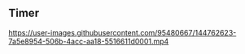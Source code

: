 ## Timer
https://user-images.githubusercontent.com/95480667/144762623-7a5e8954-506b-4acc-aa18-5516611d0001.mp4

